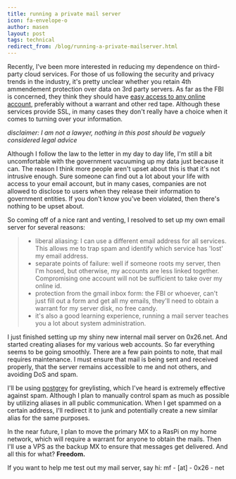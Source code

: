 ```yaml
---
title: running a private mail server
icon: fa-envelope-o
author: masen
layout: post
tags: technical
redirect_from: /blog/running-a-private-mailserver.html
---
```


Recently, I\'ve been more interested in reducing my dependence on
third-party cloud services. For those of us following the security and
privacy trends in the industry, it\'s pretty unclear whether you retain
4th ammendement protection over data on 3rd party servers. As far as the
FBI is concerned, they think they should have [easy access to any online
account](http://www.rttnews.com/2085746/fbi-hopes-to-gain-access-to-gmail-dropbox-by-year-s-end.aspx),
preferably without a warrant and other red tape. Although these services
provide SSL, in many cases they don\'t really have a choice when it
comes to turning over your information.

*disclaimer: I am not a lawyer, nothing in this post should be vaguely
considered legal advice*

Although I follow the law to the letter in my day to day life, I\'m
still a bit uncomfortable with the government vacuuming up my data just
because it can. The reason I think more people aren\'t upset about this
is that it\'s not intrusive enough. Sure someone can find out a lot
about your life with access to your email account, but in many cases,
companies are not allowed to disclose to users when they release their
information to government entities. If you don\'t know you\'ve been
violated, then there\'s nothing to be upset about.

So coming off of a nice rant and venting, I resolved to set up my own
email server for several reasons:

> -   liberal aliasing: I can use a different email address for all
>     services. This allows me to trap spam and identify which service
>     has \'lost\' my email address.
> -   separate points of failure: well if someone roots my server, then
>     I\'m hosed, but otherwise, my accounts are less linked together.
>     Compromising one account will not be sufficient to take over my
>     online id.
> -   protection from the gmail inbox form: the FBI or whoever, can\'t
>     just fill out a form and get all my emails, they\'ll need to
>     obtain a warrant for my server disk, no free candy.
> -   it\'s also a good learning experience, running a mail server
>     teaches you a lot about system administration.

I just finished setting up my shiny new internal mail server on
0x26.net. And started creating aliases for my various web accounts. So
far everything seems to be going smoothly. There are a few pain points
to note, that mail requires maintenance. I must ensure that mail is
being sent and received properly, that the server remains accessible to
me and not others, and avoiding DoS and spam.

I\'ll be using [postgrey](http://postgrey.schweikert.ch/) for
greylisting, which I\'ve heard is extremely effective against spam.
Although I plan to manually control spam as much as possible by
utilizing aliases in all public communication. When I get spammed on a
certain address, I\'ll redirect it to junk and potentially create a new
similar alias for the same purposes.

In the near future, I plan to move the primary MX to a RasPi on my home
network, which will require a warrant for anyone to obtain the mails.
Then I\'ll use a VPS as the backup MX to ensure that messages get
delivered. And all this for what? **Freedom.**

If you want to help me test out my mail server, say hi: mf - \[at\] -
0x26 - net
